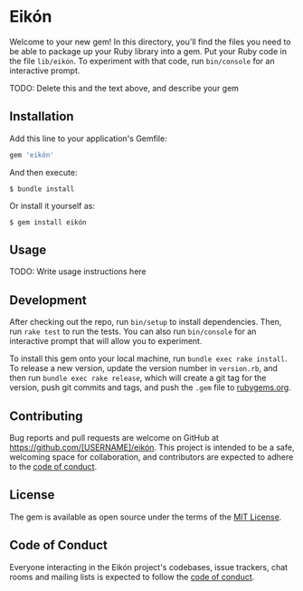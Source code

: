 # Eikón

Welcome to your new gem! In this directory, you'll find the files you need to be able to package up your Ruby library into a gem. Put your Ruby code in the file `lib/eikón`. To experiment with that code, run `bin/console` for an interactive prompt.

TODO: Delete this and the text above, and describe your gem

## Installation

Add this line to your application's Gemfile:

```ruby
gem 'eikón'
```

And then execute:

    $ bundle install

Or install it yourself as:

    $ gem install eikón

## Usage

TODO: Write usage instructions here

## Development

After checking out the repo, run `bin/setup` to install dependencies. Then, run `rake test` to run the tests. You can also run `bin/console` for an interactive prompt that will allow you to experiment.

To install this gem onto your local machine, run `bundle exec rake install`. To release a new version, update the version number in `version.rb`, and then run `bundle exec rake release`, which will create a git tag for the version, push git commits and tags, and push the `.gem` file to [rubygems.org](https://rubygems.org).

## Contributing

Bug reports and pull requests are welcome on GitHub at https://github.com/[USERNAME]/eikón. This project is intended to be a safe, welcoming space for collaboration, and contributors are expected to adhere to the [code of conduct](https://github.com/[USERNAME]/eikón/blob/master/CODE_OF_CONDUCT.md).


## License

The gem is available as open source under the terms of the [MIT License](https://opensource.org/licenses/MIT).

## Code of Conduct

Everyone interacting in the Eikón project's codebases, issue trackers, chat rooms and mailing lists is expected to follow the [code of conduct](https://github.com/[USERNAME]/eikón/blob/master/CODE_OF_CONDUCT.md).
